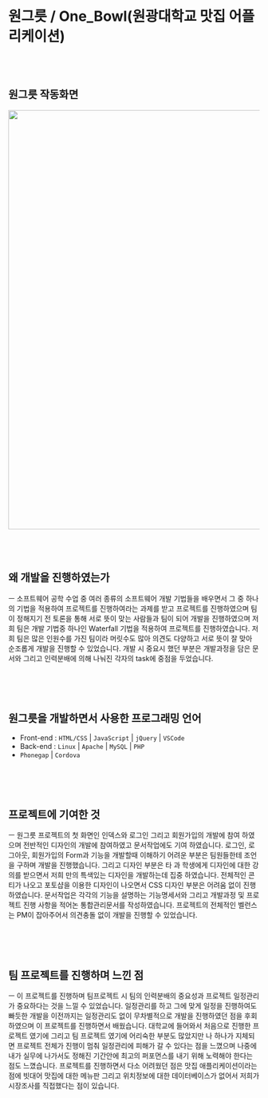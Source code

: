 # 원그릇 / One_Bowl(원광대학교 맛집 어플리케이션)

</br>
</br>

## 원그릇 작동화면
<div>
  <img width="840" src="https://user-images.githubusercontent.com/46414224/96336259-7b62d180-10b9-11eb-9463-31d5d8ef4888.png">
</div>  

</br>
</br>
</br>

## 왜 개발을 진행하였는가

 ㅡ 소프트웨어 공학 수업 중 여러 종류의 소프트웨어 개발 기법들을 배우면서 그 중 하나의 기법을 적용하여 프로젝트를 진행하여라는 과제를 받고 프로젝트를 진행하였으며 팀이 정해지기 전 토론을 통해 서로 뜻이 맞는 사람들과 팀이 되어 개발을 진행하였으며 저희 팀은 개발 기법중 하나인 Waterfall 기법을 적용하여 프로젝트를 진행하였습니다. 저희 팀은 많은 인원수를 가진 팀이라 머릿수도 많아 의견도 다양하고 서로 뜻이 잘 맞아 순조롭게 개발을 진행할 수 있었습니다. 개발 시 중요시 했던 부분은 개발과정을 담은 문서와 그리고 인력분배에 의해 나눠진 각자의 task에 중점을 두었습니다.



</br>
</br>
</br>

## 원그릇을 개발하면서 사용한 프로그래밍 언어

 - Front-end : ``HTML/CSS``  |  ``JavaScript``  |  ``jQuery``  |  ``VSCode``  
 - Back-end : ``Linux``  |  ``Apache``  |  ``MySQL``  |  ``PHP`` 
 - ``Phonegap``  |  ``Cordova``  
 
</br>
</br>
</br>

## 프로젝트에 기여한 것

 ㅡ 원그릇 프로젝트의 첫 화면인 인덱스와 로그인 그리고 회원가입의 개발에 참여 하였으며 전반적인 디자인의 개발에 참여하였고 문서작업에도 기여 하였습니다. 로그인, 로그아웃, 회원가입의 Form과 기능을 개발할때 이해하기 어려운 부분은 팀원들한테 조언을 구하며 개발을 진행했습니다. 그리고 디자인 부분은 타 과 학생에게 디자인에 대한 강의를 받으면서 저희 만의 특색있는 디자인을 개발하는데 집중 하였습니다. 전체적인 콘티가 나오고 포토샵을 이용한 디자인이 나오면서 CSS 디자인 부분은 어려움 없이 진행하였습니다. 문서작업은 각각의 기능을 설명하는 기능명세서와 그리고 개발과정 및 프로젝트 진행 사항을 적어논 통합관리문서를 작성하였습니다. 프로젝트의 전체적인 벨런스는 PM이 잡아주어서 의견충돌 없이 개발을 진행할 수 있었습니다.
 
</br>
</br>
</br>

## 팀 프로젝트를 진행하며 느낀 점

ㅡ 이 프로젝트를 진행하며 팀프로젝트 시 팀의 인력분배의 중요성과 프로젝트 일정관리가 중요하다는 것을 느낄 수 있었습니다. 일정관리를 하고 그에 맞게 일정을 진행하여도 빠듯한 개발을 이전까지는 일정관리도 없이 무차별적으로 개발을 진행하였던 점을 후회하였으며 이 프로젝트를 진행하면서 배웠습니다. 대학교에 들어와서 처음으로 진행한 프로젝트 였기에 그리고 팀 프로젝트 였기에 어리숙한 부분도 많았지만 나 하나가 지체되면 프로젝트 전체가 진행이 멈춰 일정관리에 피해가 갈 수 있다는 점을 느꼈으며 나중에 내가 실무에 나가서도 정해진 기간안에 최고의 퍼포먼스를 내기 위해 노력해야 한다는 점도 느꼈습니다. 프로젝트를 진행하면서 다소 어려웠던 점은 맛집 애플리케이션이라는 점에 빗대어 맛집에 대한 메뉴판 그리고 위치정보에 대한 데이터베이스가 없어서 저희가 시장조사를 직접했다는 점이 있습니다.

</br>
</br>
